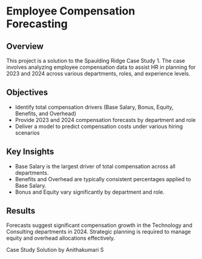 
# Employee Compensation Forecasting

## Overview

This project is a solution to the Spaulding Ridge Case Study 1. The case involves analyzing employee compensation data to assist HR in planning for 2023 and 2024 across various departments, roles, and experience levels.

## Objectives

- Identify total compensation drivers (Base Salary, Bonus, Equity, Benefits, and Overhead)
- Provide 2023 and 2024 compensation forecasts by department and role
- Deliver a model to predict compensation costs under various hiring scenarios

## Key Insights

- Base Salary is the largest driver of total compensation across all departments.
- Benefits and Overhead are typically consistent percentages applied to Base Salary.
- Bonus and Equity vary significantly by department and role.


## Results

Forecasts suggest significant compensation growth in the Technology and Consulting departments in 2024. Strategic planning is required to manage equity and overhead allocations effectively.


Case Study Solution by Anithakumari S
